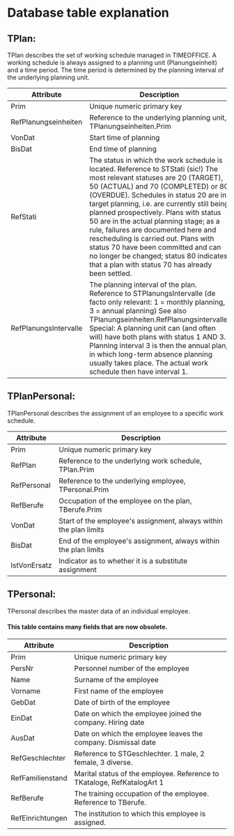 # Database table explanation

## TPlan:
TPlan describes the set of working schedule managed in TIMEOFFICE. A working schedule is always assigned to a planning unit (Planungseinheit) and a time period. The time period is determined by the planning interval of the underlying planning unit.

| Attribute    | Description |
| -------- | ------- |
| Prim  | Unique numeric primary key    |
| RefPlanungseinheiten | Reference to the underlying planning unit, TPlanungseinheiten.Prim |
| VonDat    | Start time of planning    |
| BisDat    | End time of planning   |
| RefStati    | The status in which the work schedule is located. Reference to STStati (sic!) The most relevant statuses are 20 (TARGET), 50 (ACTUAL) and 70 (COMPLETED) or 80 (OVERDUE). Schedules in status 20 are in target planning, i.e. are currently still being planned prospectively. Plans with status 50 are in the actual planning stage; as a rule, failures are documented here and rescheduling is carried out. Plans with status 70 have been committed and can no longer be changed; status 80 indicates that a plan with status 70 has already been settled.    |
| RefPlanungsIntervalle    | The planning interval of the plan. Reference to STPlanungsIntervalle (de facto only relevant: 1 = monthly planning, 3 = annual planning) See also TPlanungseinheiten.RefPlanungsintervalle. Special: A planning unit can (and often will) have both plans with status 1 AND 3. Planning interval 3 is then the annual plan, in which long-term absence planning usually takes place. The actual work schedule then have interval 1.    |


## TPlanPersonal:
TPlanPersonal describes the assignment of an employee to a specific work schedule.

| Attribute    | Description |
| -------- | ------- |
| Prim  | Unique numeric primary key    |
| RefPlan  | Reference to the underlying work schedule, TPlan.Prim    |
| RefPersonal  | Reference to the underlying employee, TPersonal.Prim    |
| RefBerufe  | Occupation of the employee on the plan, TBerufe.Prim    |
| VonDat  | Start of the employee's assignment, always within the plan limits    |
| BisDat  | End of the employee's assignment, always within the plan limits    |
| IstVonErsatz  | Indicator as to whether it is a substitute assignment    |


## TPersonal:
TPersonal describes the master data of an individual employee.
#### This table contains many fields that are now obsolete.

| Attribute    | Description |
| -------- | ------- |
| Prim  | Unique numeric primary key    |
| PersNr  | Personnel number of the employee    |
| Name  | Surname of the employee    |
| Vorname  | First name of the employee    |
| GebDat  | Date of birth of the employee    |
| EinDat  | Date on which the employee joined the company. Hiring date    |
| AusDat  | Date on which the employee leaves the company. Dismissal date    |
| RefGeschlechter  | Reference to STGeschlechter. 1 male, 2 female, 3 diverse.    |
| RefFamilienstand  | Marital status of the employee. Reference to TKataloge, RefKatalogArt 1    |
| RefBerufe  | The training occupation of the employee. Reference to TBerufe.    |
| RefEinrichtungen  | The institution to which this employee is assigned.    |



